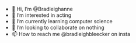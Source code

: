 - 👋 Hi, I’m @Bradleighanne
- 👀 I’m interested in acting
- 🌱 I’m currently learning computer science
- 💞️ I’m looking to collaborate on nothing
- 📫 How to reach me @bradleighbleecker on insta

<!---
Bradleighanne/Bradleighanne is a ✨ special ✨ repository because its `README.md` (this file) appears on your GitHub profile.
You can click the Preview link to take a look at your changes.
--->
